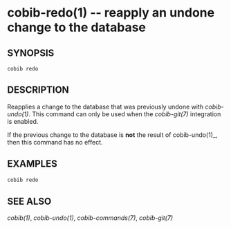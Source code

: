 cobib-redo(1) -- reapply an undone change to the database
=========================================================

## SYNOPSIS

`cobib redo`

## DESCRIPTION

Reapplies a change to the database that was previously undone with *cobib-undo(1)*.
This command can only be used when the *cobib-git(7)* integration is enabled.

If the previous change to the database is **not** the result of cobib-undo(1)_, then this command has no effect.

## EXAMPLES

```bash
cobib redo
```

## SEE ALSO

*cobib(1)*, *cobib-undo(1)*, *cobib-commands(7)*, *cobib-git(7)*

[//]: # ( vim: set ft=markdown tw=0: )
